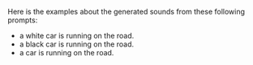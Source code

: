 Here is the examples about the generated sounds from these following prompts:
- a white car is running on the road.
- a black car is running on the road.
- a car is running on the road.
